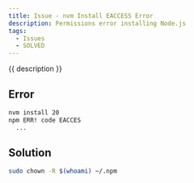 ```yaml
---
title: Issue - nvm Install EACCESS Error
description: Permissions error installing Node.js
tags:
  - Issues
  - SOLVED
---
```


{{ description }}

## Error

```bash
nvm install 20
npm ERR! code EACCES
  ...
```

## Solution

```bash
sudo chown -R $(whoami) ~/.npm
```